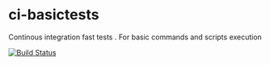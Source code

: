 # ci-basictests
Continous integration fast tests . For basic commands and scripts execution


[![Build Status](https://travis-ci.com/iallabs/ci-basictests.svg?token=qsqoiH3xhBi1WyATcy2m&branch=master)](https://travis-ci.com/iallabs/ci-basictests)
